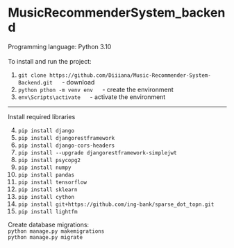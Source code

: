 # MusicRecommenderSystem_backend


Programming language: Python 3.10 <br />
<br />
To install and run the project:

1. ```git clone https://github.com/Diiiana/Music-Recommender-System-Backend.git```      &emsp; - download
2. ```python pthon -m venv env```                                                     &emsp; - create the environment
3. ```env\Scripts\activate```                                                         &emsp; - activate the environment 
<hr />
Install required libraries<br />

4. ```pip install django``` <br />
5. ```pip install djangorestframework``` <br />
6. ```pip install django-cors-headers``` <br />
7. ```pip install --upgrade djangorestframework-simplejwt``` <br />
8. ```pip install psycopg2``` <br />
9. ```pip install numpy``` <br />
10. ```pip install pandas``` <br />
11. ```pip install tensorflow``` <br />
12. ```pip install sklearn``` <br />
13. ```pip install cython``` <br />
14. ```pip install git+https://github.com/ing-bank/sparse_dot_topn.git``` <br />
15. ```pip install lightfm``` <br />

Create database migrations: <br />
``python manage.py makemigrations ``
<br />
``python manage.py migrate``
<br />
